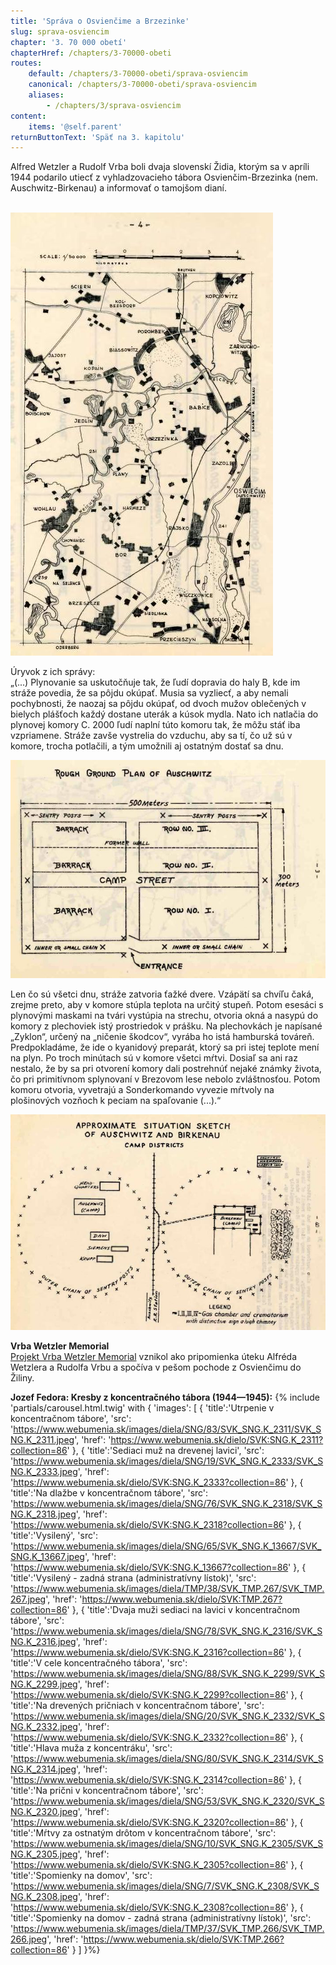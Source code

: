 ```yaml
---
title: 'Správa o Osvienčime a Brzezinke'
slug: sprava-osviencim
chapter: '3. 70 000 obetí'
chapterHref: /chapters/3-70000-obeti
routes:
    default: /chapters/3-70000-obeti/sprava-osviencim
    canonical: /chapters/3-70000-obeti/sprava-osviencim
    aliases:
        - /chapters/3/sprava-osviencim
content:
    items: '@self.parent'
returnButtonText: 'Späť na 3. kapitolu'
---
```


<span class="drop-cap">A</span>lfred Wetzler a Rudolf Vrba boli dvaja slovenskí Židia, ktorým sa v apríli 1944 podarilo utiecť z vyhladzovacieho tábora Osvienčim-Brzezinka (nem. Auschwitz-Birkenau) a informovať o tamojšom dianí.</br></br>

[![Rudolf Vrba; Alfred Wetzler - War Refugee Board Auschwitz Report, str.4, 1944, Internet Archive](4strana.jpg "Rudolf Vrba; Alfred Wetzler - War Refugee Board Auschwitz Report")](https://archive.org/details/WarRefugeeBoardAuschwitzReport)

Úryvok z ich správy:</br>
„(...) Plynovanie sa uskutočňuje tak, že ľudí dopravia do haly B, kde im stráže povedia, že sa pôjdu okúpať. Musia sa vyzliecť, a aby nemali pochybnosti, že naozaj sa pôjdu okúpať, od dvoch mužov oblečených v bielych plášťoch každý dostane uterák a kúsok mydla. Nato ich natlačia do plynovej komory C. 2000 ľudí naplní túto komoru tak, že môžu stáť iba vzpriamene. Stráže zavše vystrelia do vzduchu, aby sa tí, čo už sú v komore, trocha potlačili, a tým umožnili aj ostatným dostať sa dnu.

[![Rudolf Vrba; Alfred Wetzler - War Refugee Board Auschwitz Report, str.3, 1944, Internet Archive](3strana.jpg "Rudolf Vrba; Alfred Wetzler - War Refugee Board Auschwitz Report")](https://archive.org/details/WarRefugeeBoardAuschwitzReport)

Len čo sú všetci dnu, stráže zatvoria ťažké dvere. Vzápätí sa chvíľu čaká, zrejme preto, aby v komore stúpla teplota na určitý stupeň. Potom esesáci s plynovými maskami na tvári vystúpia na strechu, otvoria okná a nasypú do komory z plechoviek istý prostriedok v prášku. Na plechovkách je napísané „Zyklon“, určený na „ničenie škodcov“, vyrába ho istá hamburská továreň. Predpokladáme, že ide o kyanidový preparát, ktorý sa pri istej teplote mení na plyn. Po troch minútach sú v komore všetci mŕtvi. Dosiaľ sa ani raz nestalo, že by sa pri otvorení komory dali postrehnúť nejaké známky života, čo pri primitívnom splynovaní v Brezovom lese nebolo zvláštnosťou. Potom komoru otvoria, vyvetrajú a Sonderkomando vyvezie mŕtvoly na plošinových vozňoch k peciam na spaľovanie (...).“

[![Rudolf Vrba; Alfred Wetzler - War Refugee Board Auschwitz Report, str.40, 1944, Internet Archive](40strana.jpg "Rudolf Vrba; Alfred Wetzler - War Refugee Board Auschwitz Report")](https://archive.org/details/WarRefugeeBoardAuschwitzReport)

**Vrba Wetzler Memorial**</br>
[Projekt Vrba Wetzler Memorial](http://www.vrbawetzler.eu/) vznikol ako pripomienka úteku Alfréda Wetzlera a Rudolfa Vrbu a spočíva v pešom pochode z Osvienčimu do Žiliny. </br>

**Jozef Fedora: Kresby z koncentračného tábora (1944—1945):**
{% include 'partials/carousel.html.twig' with {
    'images': [
        {
         'title':'Utrpenie v koncentračnom tábore',
            'src': 'https://www.webumenia.sk/images/diela/SNG/83/SVK_SNG.K_2311/SVK_SNG.K_2311.jpeg',
            'href': 'https://www.webumenia.sk/dielo/SVK:SNG.K_2311?collection=86'
        },
		{
        'title':'Sediaci muž na drevenej lavici',
			'src': 'https://www.webumenia.sk/images/diela/SNG/19/SVK_SNG.K_2333/SVK_SNG.K_2333.jpeg',
            'href': 'https://www.webumenia.sk/dielo/SVK:SNG.K_2333?collection=86'
        },
        {
        'title':'Na dlažbe v koncentračnom tábore',
			'src': 'https://www.webumenia.sk/images/diela/SNG/76/SVK_SNG.K_2318/SVK_SNG.K_2318.jpeg',
            'href': 'https://www.webumenia.sk/dielo/SVK:SNG.K_2318?collection=86'
        },
        {
        'title':'Vysilený',
            'src': 'https://www.webumenia.sk/images/diela/SNG/65/SVK_SNG.K_13667/SVK_SNG.K_13667.jpeg',
            'href': 'https://www.webumenia.sk/dielo/SVK:SNG.K_13667?collection=86'
            },
        {
        'title':'Vysilený - zadná strana (administratívny lístok)',
            'src': 'https://www.webumenia.sk/images/diela/TMP/38/SVK_TMP.267/SVK_TMP.267.jpeg',
            'href': 'https://www.webumenia.sk/dielo/SVK:TMP.267?collection=86'
            },
        {
        'title':'Dvaja muži sediaci na lavici v koncentračnom tábore',
            'src': 'https://www.webumenia.sk/images/diela/SNG/78/SVK_SNG.K_2316/SVK_SNG.K_2316.jpeg',
            'href': 'https://www.webumenia.sk/dielo/SVK:SNG.K_2316?collection=86'
                  },
        {
        'title':'V cele koncentračného tábora',
            'src': 'https://www.webumenia.sk/images/diela/SNG/88/SVK_SNG.K_2299/SVK_SNG.K_2299.jpeg',
            'href': 'https://www.webumenia.sk/dielo/SVK:SNG.K_2299?collection=86'
                  },
        {
        'title':'Na drevených pričniach v koncentračnom tábore',
            'src': 'https://www.webumenia.sk/images/diela/SNG/20/SVK_SNG.K_2332/SVK_SNG.K_2332.jpeg',
            'href': 'https://www.webumenia.sk/dielo/SVK:SNG.K_2332?collection=86'
                        },
        {
        'title':'Hlava muža z koncentráku',
            'src': 'https://www.webumenia.sk/images/diela/SNG/80/SVK_SNG.K_2314/SVK_SNG.K_2314.jpeg',
            'href': 'https://www.webumenia.sk/dielo/SVK:SNG.K_2314?collection=86'
                        },
        {
        'title':'Na prični v koncentračnom tábore',
            'src': 'https://www.webumenia.sk/images/diela/SNG/53/SVK_SNG.K_2320/SVK_SNG.K_2320.jpeg',
            'href': 'https://www.webumenia.sk/dielo/SVK:SNG.K_2320?collection=86'
                 },
        {
        'title':'Mŕtvy za ostnatým drôtom v koncentračnom tábore',
            'src': 'https://www.webumenia.sk/images/diela/SNG/10/SVK_SNG.K_2305/SVK_SNG.K_2305.jpeg',
            'href': 'https://www.webumenia.sk/dielo/SVK:SNG.K_2305?collection=86'
                 },
        {
        'title':'Spomienky na domov',
            'src': 'https://www.webumenia.sk/images/diela/SNG/7/SVK_SNG.K_2308/SVK_SNG.K_2308.jpeg',
            'href': 'https://www.webumenia.sk/dielo/SVK:SNG.K_2308?collection=86'
        },
                {
        'title':'Spomienky na domov - zadná strana (administratívny lístok)',
            'src': 'https://www.webumenia.sk/images/diela/TMP/37/SVK_TMP.266/SVK_TMP.266.jpeg',
            'href': 'https://www.webumenia.sk/dielo/SVK:TMP.266?collection=86'
        }
    ]
}%}

